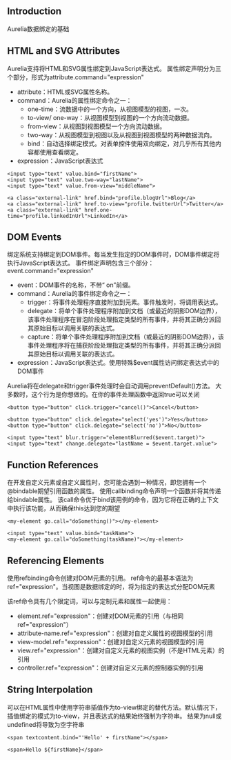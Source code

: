 ## Introduction 
Aurelia数据绑定的基础

## HTML and SVG Attributes

Aurelia支持将HTML和SVG属性绑定到JavaScript表达式。
属性绑定声明分为三个部分，形式为attribute.command="expression"

- attribute：HTML或SVG属性名称。
- command：Aurelia的属性绑定命令之一：
  - one-time：流数据中的一个方向，从视图模型的视图，一次。
  - to-view/ one-way：从视图模型到视图的一个方向流动数据。
  - from-view：从视图到视图模型一个方向流动数据。
  - two-way：从视图模型到视图以及从视图到视图模型的两种数据流向。
  - bind：自动选择绑定模式。对表单控件使用双向绑定，对几乎所有其他内容都使用查看绑定。
- expression：JavaScript表达式
````
<input type="text" value.bind="firstName">
<input type="text" value.two-way="lastName">
<input type="text" value.from-view="middleName">

<a class="external-link" href.bind="profile.blogUrl">Blog</a>
<a class="external-link" href.to-view="profile.twitterUrl">Twitter</a>
<a class="external-link" href.one-time="profile.linkedInUrl">LinkedIn</a>
````

## DOM Events

绑定系统支持绑定到DOM事件。每当发生指定的DOM事件时，DOM事件绑定将执行JavaScript表达式。
事件绑定声明包含三个部分：event.command="expression"

- event：DOM事件的名称，不带“ on”前缀。
- command：Aurelia的事件绑定命令之一：
  - trigger：将事件处理程序直接附加到元素。事件触发时，将调用表达式。
  - delegate：将单个事件处理程序附加到文档（或最近的阴影DOM边界），该事件处理程序在冒泡阶段处理指定类型的所有事件，并将其正确分派回其原始目标以调用关联的表达式。
  - capture：将单个事件处理程序附加到文档（或最近的阴影DOM边界），该事件处理程序将在捕获阶段处理指定类型的所有事件，并将其正确分派回其原始目标以调用关联的表达式。
- expression：JavaScript表达式。使用特殊$event属性访问绑定表达式中的DOM事件

Aurelia将在delegate和trigger事件处理时会自动调用preventDefault()方法。
大多数时，这个行为是你想做的。在你的事件处理函数中返回true可以关闭

````
<button type="button" click.trigger="cancel()">Cancel</button>
  
<button type="button" click.delegate="select('yes')">Yes</button>
<button type="button" click.delegate="select('no')">No</button>

<input type="text" blur.trigger="elementBlurred($event.target)">
<input type="text" change.delegate="lastName = $event.target.value">
````

## Function References

在开发自定义元素或自定义属性时，您可能会遇到一种情况，即您拥有一个@bindable期望引用函数的属性。
使用callbinding命令声明一个函数并将其传递给bindable属性。
该call命令优于bind该用例的命令，因为它将在正确的上下文中执行该功能，从而确保this达到您的期望

````
<my-element go.call="doSomething()"></my-element>
  
<input type="text" value.bind="taskName">
<my-element go.call="doSomething(taskName)"></my-element>
````

## Referencing Elements

使用refbinding命令创建对DOM元素的引用。
ref命令的最基本语法为ref="expression"。当视图是数据绑定的时，将为指定的表达式分配DOM元素

该ref命令具有几个限定词，可以与定制元素和属性一起使用：
- element.ref="expression"：创建对DOM元素的引用（与相同ref="expression"）
- attribute-name.ref="expression"：创建对自定义属性的视图模型的引用
- view-model.ref="expression"：创建对自定义元素的视图模型的引用
- view.ref="expression"：创建对自定义元素的视图实例（不是HTML元素）的引用
- controller.ref="expression"：创建对自定义元素的控制器实例的引用

## String Interpolation

可以在HTML属性中使用字符串插值作为to-view绑定的替代方法。默认情况下，插值绑定的模式为to-view，并且表达式的结果始终强制为字符串。
结果为null或undefined将导致为空字符串

````
<span textcontent.bind="'Hello' + firstName"></span>
  
<span>Hello ${firstName}</span>
````













